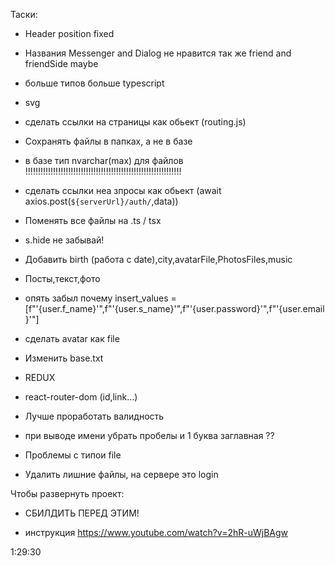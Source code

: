 Таски:

- Header position fixed
- Названия Messenger and Dialog не нравится      так же friend and friendSide maybe
- больше типов больше typescript

- svg

- сделать ссылки на страницы как обьект (routing.js)

- Сохранять файлы в папках, а не в базе

- в базе тип nvarchar(max) для файлов                 !!!!!!!!!!!!!!!!!!!!!!!!!!!!!!!!!!!!!!!!!!!!!!!!!!!!!!!!!!!!!!

- сделать ссылки неа зпросы как обьект (await axios.post(`${serverUrl}/auth/`,data))

- Поменять все файлы на .ts / tsx

- s.hide не забывай!

- Добавить birth (работа с date),city,avatarFile,PhotosFiles,music

- Посты,текст,фото

- опять забыл почему insert_values = [f"'{user.f_name}'",f"'{user.s_name}'",f"'{user.password}'",f"'{user.email}'"]

- сделать avatar как file

- Изменить base.txt

- REDUX

- react-router-dom (id,link...)

- Лучше проработать валидность

- при выводе имени убрать пробелы и 1 буква заглавная ??

- Проблемы с типои file

- Удалить лишние файлы, на сервере это login

Чтобы развернуть проект: 

- СБИЛДИТЬ ПЕРЕД ЭТИМ!

- инструкция https://www.youtube.com/watch?v=2hR-uWjBAgw

1:29:30